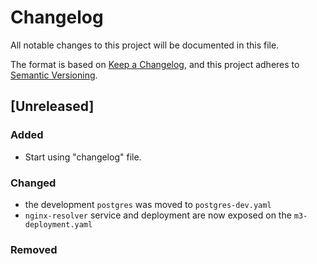 # Changelog

All notable changes to this project will be documented in this file.

The format is based on [Keep a Changelog](https://keepachangelog.com/en/1.0.0/),
and this project adheres to [Semantic Versioning](https://semver.org/spec/v2.0.0.html).

## [Unreleased]

### Added

- Start using "changelog" file.

### Changed

- the development `postgres` was moved to  `postgres-dev.yaml`
- `nginx-resolver` service and deployment are now exposed on the `m3-deployment.yaml`

### Removed

